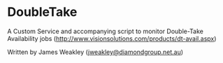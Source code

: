 DoubleTake
================

A Custom Service and accompanying script to monitor Double-Take Availability jobs (http://www.visionsolutions.com/products/dt-avail.aspx)

Written by James Weakley (jweakley@diamondgroup.net.au)
